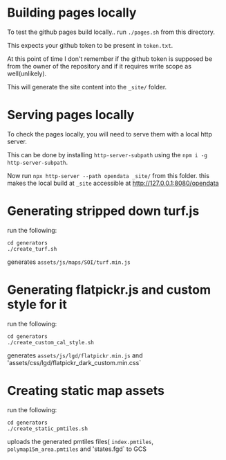 # Building pages locally
To test the github pages build locally.. run `./pages.sh` from this directory. 

This expects your github token to be present in `token.txt`.

At this point of time I don't remember if the github token is supposed be from the owner of the repository
 and if it requires write scope as well(unlikely).

This will generate the site content into the `_site/` folder.

# Serving pages locally

To check the pages locally, you will need to serve them with a local http server.

This can be done by installing `http-server-subpath` using the `npm i -g http-server-subpath`.

Now run `npx http-server --path opendata _site/` from this folder. this makes the local build at `_site` accessible at http://127.0.0.1:8080/opendata

# Generating stripped down turf.js

run the following:

```
cd generators
./create_turf.sh
```

generates `assets/js/maps/SOI/turf.min.js`


# Generating flatpickr.js and custom style for it

run the following:

```
cd generators
./create_custom_cal_style.sh
```

generates `assets/js/lgd/flatpickr.min.js` and 'assets/css/lgd/flatpickr_dark_custom.min.css`


# Creating static map assets

run the following:

```
cd generators
./create_static_pmtiles.sh
```

uploads the generated pmtiles files( `index.pmtiles`, `polymap15m_area.pmtiles` and 'states.fgd` to GCS

